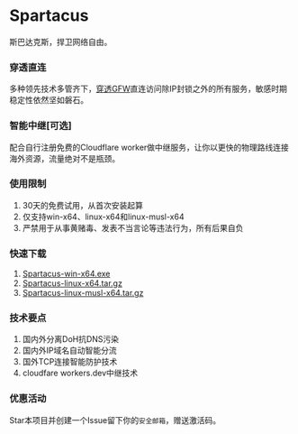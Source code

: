 # Spartacus
斯巴达克斯，捍卫网络自由。

### 穿透直连
多种领先技术多管齐下，[穿透GFW](https://rentry.co/Your_State_is_Not_Mine_zh_CN)直连访问除IP封锁之外的所有服务，敏感时期稳定性依然坚如磐石。

### 智能中继[可选]
配合自行注册免费的Cloudflare worker做中继服务，让你以更快的物理路线连接海外资源，流量绝对不是瓶颈。

### 使用限制
1. 30天的免费试用，从首次安装起算
2. 仅支持win-x64、linux-x64和linux-musl-x64
3. 严禁用于从事黄赌毒、发表不当言论等违法行为，所有后果自负

### 快速下载
1. [Spartacus-win-x64.exe](https://gh.llkk.cc/https://github.com/spartacus-soft/spartacus/releases/download/1.1.6/Spartacus-win-x64.exe)
2. [Spartacus-linux-x64.tar.gz](https://gh.llkk.cc/https://github.com/spartacus-soft/spartacus/releases/download/1.1.6/Spartacus-linux-x64.tar.gz)
3. [Spartacus-linux-musl-x64.tar.gz](https://gh.llkk.cc/https://github.com/spartacus-soft/spartacus/releases/download/1.1.6/Spartacus-linux-musl-x64.tar.gz)

### 技术要点
1. 国内外分离DoH抗DNS污染
2. 国内外IP域名自动智能分流
3. 国外TCP连接智能防护技术
4. cloudfare workers.dev中继技术

### 优惠活动
Star本项目并创建一个Issue留下你的`安全邮箱`，赠送激活码。
